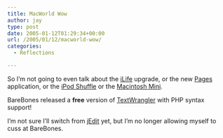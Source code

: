 ```yaml
---
title: MacWorld Wow
author: jay
type: post
date: 2005-01-12T01:29:34+00:00
url: /2005/01/12/macworld-wow/
categories:
  - Reflections

---
```

So I’m not going to even talk about the [iLife][1] upgrade, or the new [Pages][2] application, or the [iPod Shuffle][3] or the [Macintosh Mini][4].

BareBones released a **free** version of [TextWrangler][5] with PHP syntax support!

I’m not sure I’ll switch from [jEdit][6] yet, but I’m no longer allowing myself to cuss at BareBones.

 [1]: //www.apple.com/ilife
 [2]: //www.apple.com/iwork/pages/
 [3]: //www.apple.com/ipodshuffle/
 [4]: //www.apple.com/macmini/
 [5]: //www.barebones.com/products/textwrangler/index.shtml
 [6]: //www.jedit.org